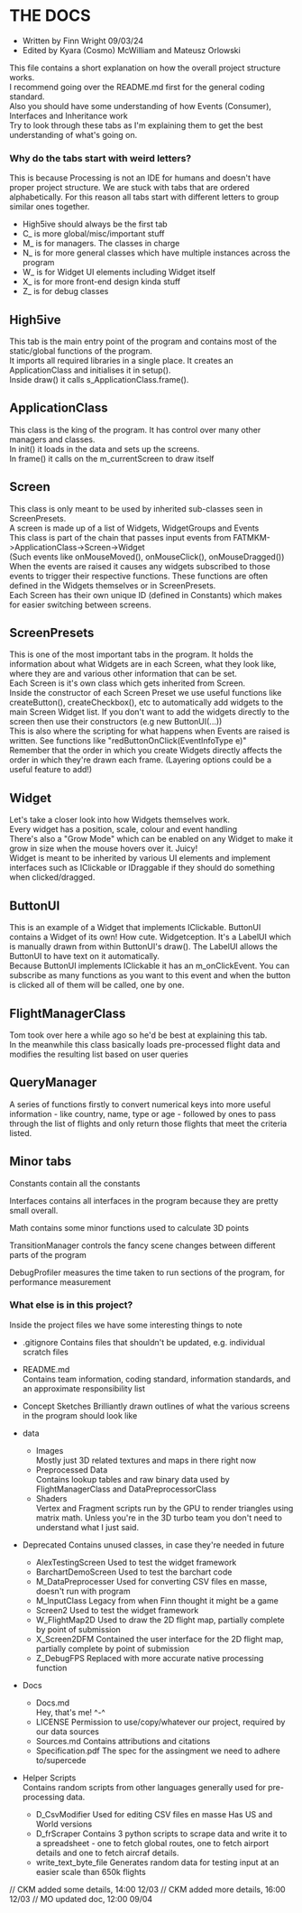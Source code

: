 # THE DOCS

- Written by Finn Wright 09/03/24
- Edited by Kyara (Cosmo) McWilliam and Mateusz Orlowski

This file contains a short explanation on how the overall project structure works.  
I recommend going over the README.md first for the general coding standard.  
Also you should have some understanding of how Events (Consumer<T>), Interfaces and Inheritance work  
Try to look through these tabs as I'm explaining them to get the best understanding of what's going on.  

### Why do the tabs start with weird letters?

This is because Processing is not an IDE for humans and doesn't have proper project structure. We are stuck with tabs that are ordered alphabetically. For this reason all tabs start with different letters to group similar ones together.  
- High5ive should always be the first tab  
- C_ is more global/misc/important stuff  
- M_ is for managers. The classes in charge  
- N_ is for more general classes which have multiple instances across the program  
- W_ is for Widget UI elements including Widget itself  
- X_ is for more front-end design kinda stuff   
- Z_ is for debug classes   

## High5ive

This tab is the main entry point of the program and contains most of the static/global functions of the program.  
It imports all required libraries in a single place.
It creates an ApplicationClass and initialises it in setup().  
Inside draw() it calls s_ApplicationClass.frame().  

## ApplicationClass

This class is the king of the program. It has control over many other managers and classes.  
In init() it loads in the data and sets up the screens.  
In frame() it calls on the m_currentScreen to draw itself  

## Screen

This class is only meant to be used by inherited sub-classes seen in ScreenPresets.  
A screen is made up of a list of Widgets, WidgetGroups and Events  
This class is part of the chain that passes input events from FATMKM->ApplicationClass->Screen->Widget  
(Such events like onMouseMoved(), onMouseClick(), onMouseDragged())  
When the events are raised it causes any widgets subscribed to those events to trigger their respective functions. These functions are often defined in the Widgets themselves or in ScreenPresets.  
Each Screen has their own unique ID (defined in Constants) which makes for easier switching between screens.   

## ScreenPresets

This is one of the most important tabs in the program. It holds the information about what Widgets are in each Screen, what they look like, where they are and various other information that can be set.  
Each Screen is it's own class which gets inherited from Screen.  
Inside the constructor of each Screen Preset we use useful functions like createButton(), createCheckbox(), etc to automatically add widgets to the main Screen Widget list. If you don't want to add the widgets directly to the screen then use their constructors (e.g new ButtonUI(...))  
This is also where the scripting for what happens when Events are raised is written. See functions like "redButtonOnClick(EventInfoType e)"  
Remember that the order in which you create Widgets directly affects the order in which they're drawn each frame. (Layering options could be a useful feature to add!)  

## Widget

Let's take a closer look into how Widgets themselves work.  
Every widget has a position, scale, colour and event handling  
There's also a "Grow Mode" which can be enabled on any Widget to make it grow in size when the mouse hovers over it. Juicy!  
Widget is meant to be inherited by various UI elements and implement interfaces such as IClickable or IDraggable if they should do something when clicked/dragged.  

## ButtonUI

This is an example of a Widget that implements IClickable.
ButtonUI contains a Widget of its own! How cute. Widgetception. It's a LabelUI which is manually drawn from within ButtonUI's draw(). The LabelUI allows the ButtonUI to have text on it automatically.  
Because ButtonUI implements IClickable it has an m_onClickEvent. You can subscribe as many functions as you want to this event and when the button is clicked all of them will be called, one by one.  

## FlightManagerClass

Tom took over here a while ago so he'd be best at explaining this tab.  
In the meanwhile this class basically loads pre-processed flight data and modifies the resulting list based on user queries  

## QueryManager

A series of functions firstly to convert numerical keys into more useful information - like country, name, type or age - followed by ones to pass through the list of flights and only return those flights that meet the criteria listed.

## Minor tabs

Constants contain all the constants 

Interfaces contains all interfaces in the program because they are pretty small overall.  

Math contains some minor functions used to calculate 3D points

TransitionManager controls the fancy scene changes between different parts of the program

DebugProfiler measures the time taken to run sections of the program, for performance measurement

### What else is in this project?

Inside the project files we have some interesting things to note 

- .gitignore
    Contains files that shouldn't be updated, e.g. individual scratch files
- README.md  
    Contains team information, coding standard, information standards, and an approximate responsibility list

- Concept Sketches
    Brilliantly drawn outlines of what the various screens in the program should look like
- data  
    - Images  
        Mostly just 3D related textures and maps in there right now  
    - Preprocessed Data  
        Contains lookup tables and raw binary data used by FlightManagerClass and DataPreprocessorClass  
    - Shaders  
        Vertex and Fragment scripts run by the GPU to render triangles using matrix math. Unless you're in the 3D turbo team you don't need to understand what I just said. 
- Deprecated
    Contains unused classes, in case they're needed in future
    - AlexTestingScreen
        Used to test the widget framework
    - BarchartDemoScreen
        Used to test the barchart code
    - M_DataPreprocesser
        Used for converting CSV files en masse, doesn't run with program
    - M_InputClass
        Legacy from when Finn thought it might be a game
    - Screen2
        Used to test the widget framework
    - W_FlightMap2D
        Used to draw the 2D flight map, partially complete by point of submission
    - X_Screen2DFM
        Contained the user interface for the 2D flight map, partially complete by point of submission
    - Z_DebugFPS
        Replaced with more accurate native processing function

- Docs
    - Docs.md  
        Hey, that's me! ^-^
    - LICENSE
    Permission to use/copy/whatever our project, required by our data sources
    - Sources.md
    Contains attributions and citations
    - Specification.pdf
    The spec for the assingment we need to adhere to/supercede
- Helper Scripts  
    Contains random scripts from other languages generally used for pre-processing data.  
    - D_CsvModifier
        Used for editing CSV files en masse
        Has US and World versions
    - D_frScraper
        Contains 3 python scripts to scrape data and write it to a spreadsheet - one to fetch global routes, one to fetch airport details and one to fetch aircraf details.
    - write_text_byte_file
        Generates random data for testing input at an easier scale than 650k flights
 

// CKM added some details, 14:00 12/03
// CKM added more details, 16:00 12/03
// MO updated doc, 12:00 09/04
